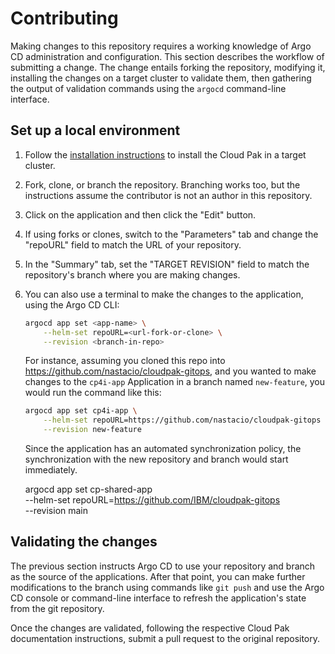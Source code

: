 # Contributing

Making changes to this repository requires a working knowledge of Argo CD administration and configuration. This section describes the workflow of submitting a change. The change entails forking the repository, modifying it, installing the changes on a target cluster to validate them, then gathering the output of validation commands using the `argocd` command-line interface.

## Set up a local environment

1. Follow the [installation instructions](docs/install.md) to install the Cloud Pak in a target cluster.

1. Fork, clone, or branch the repository. Branching works too, but the instructions assume the contributor is not an author in this repository.

1. Click on the application and then click the "Edit" button.

1. If using forks or clones, switch to the "Parameters" tab and change the "repoURL" field to match the URL of your repository.

1. In the "Summary" tab, set the "TARGET REVISION" field to match the repository's branch where you are making changes.

1. You can also use a terminal to make the changes to the application, using the Argo CD CLI:

    ```sh
    argocd app set <app-name> \
        --helm-set repoURL=<url-fork-or-clone> \
        --revision <branch-in-repo>
    ```

    For instance, assuming you cloned this repo into https://github.com/nastacio/cloudpak-gitops, and you wanted to make changes to the `cp4i-app` Application in a branch named `new-feature`, you would run the command like this:

    ```sh
    argocd app set cp4i-app \
        --helm-set repoURL=https://github.com/nastacio/cloudpak-gitops \
        --revision new-feature
    ```

    Since the application has an automated synchronization policy, the synchronization with the new repository and branch would start immediately.
 

    argocd app set cp-shared-app \
        --helm-set repoURL=https://github.com/IBM/cloudpak-gitops \
        --revision main

## Validating the changes

The previous section instructs Argo CD to use your repository and branch as the source of the applications. After that point, you can make further modifications to the branch using commands like `git push` and use the Argo CD console or command-line interface to refresh the application's state from the git repository.

Once the changes are validated, following the respective Cloud Pak documentation instructions, submit a pull request to the original repository.
